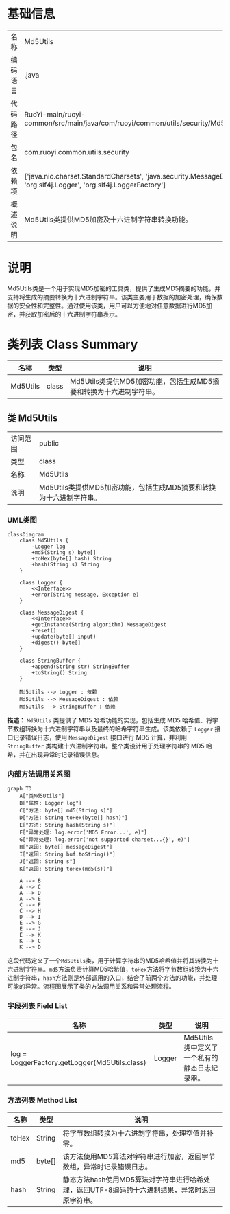 # 基础信息

|      |      |
|------|------|
| 名称 | Md5Utils |
| 编码语言 | .java |
| 代码路径 | RuoYi-main/ruoyi-common/src/main/java/com/ruoyi/common/utils/security/Md5Utils.java |
| 包名 | com.ruoyi.common.utils.security |
| 依赖项 | ['java.nio.charset.StandardCharsets', 'java.security.MessageDigest', 'org.slf4j.Logger', 'org.slf4j.LoggerFactory'] |
| 概述说明 | Md5Utils类提供MD5加密及十六进制字符串转换功能。 |

# 说明

Md5Utils类是一个用于实现MD5加密的工具类，提供了生成MD5摘要的功能，并支持将生成的摘要转换为十六进制字符串。该类主要用于数据的加密处理，确保数据的安全性和完整性。通过使用该类，用户可以方便地对任意数据进行MD5加密，并获取加密后的十六进制字符串表示。

# 类列表 Class Summary

| 名称   | 类型  | 说明 |
|-------|------|-------------|
| Md5Utils | class | Md5Utils类提供MD5加密功能，包括生成MD5摘要和转换为十六进制字符串。 |



## 类 Md5Utils

|      |      |
|------|------|
| 访问范围 | public |
| 类型 | class |
| 名称 | Md5Utils |
| 说明 | Md5Utils类提供MD5加密功能，包括生成MD5摘要和转换为十六进制字符串。 |


### UML类图

```mermaid
classDiagram
    class Md5Utils {
        -Logger log
        +md5(String s) byte[]
        +toHex(byte[] hash) String
        +hash(String s) String
    }

    class Logger {
        <<Interface>>
        +error(String message, Exception e)
    }

    class MessageDigest {
        <<Interface>>
        +getInstance(String algorithm) MessageDigest
        +reset()
        +update(byte[] input)
        +digest() byte[]
    }

    class StringBuffer {
        +append(String str) StringBuffer
        +toString() String
    }

    Md5Utils --> Logger : 依赖
    Md5Utils --> MessageDigest : 依赖
    Md5Utils --> StringBuffer : 依赖
```

**描述：**
`Md5Utils` 类提供了 MD5 哈希功能的实现，包括生成 MD5 哈希值、将字节数组转换为十六进制字符串以及最终的哈希字符串生成。该类依赖于 `Logger` 接口记录错误日志，使用 `MessageDigest` 接口进行 MD5 计算，并利用 `StringBuffer` 类构建十六进制字符串。整个类设计用于处理字符串的 MD5 哈希，并在出现异常时记录错误信息。


### 内部方法调用关系图

```mermaid
graph TD
    A["类Md5Utils"]
    B["属性: Logger log"]
    C["方法: byte[] md5(String s)"]
    D["方法: String toHex(byte[] hash)"]
    E["方法: String hash(String s)"]
    F["异常处理: log.error('MD5 Error...', e)"]
    G["异常处理: log.error('not supported charset...{}', e)"]
    H["返回: byte[] messageDigest"]
    I["返回: String buf.toString()"]
    J["返回: String s"]
    K["返回: String toHex(md5(s))"]

    A --> B
    A --> C
    A --> D
    A --> E
    C --> F
    C --> H
    D --> I
    E --> G
    E --> J
    E --> K
    K --> C
    K --> D
```

这段代码定义了一个`Md5Utils`类，用于计算字符串的MD5哈希值并将其转换为十六进制字符串。`md5`方法负责计算MD5哈希值，`toHex`方法将字节数组转换为十六进制字符串，`hash`方法则是外部调用的入口，结合了前两个方法的功能，并处理可能的异常。流程图展示了类的方法调用关系和异常处理流程。

### 字段列表 Field List

| 名称  | 类型  | 说明 |
|-------|-------|------|
| log = LoggerFactory.getLogger(Md5Utils.class) | Logger | Md5Utils类中定义了一个私有的静态日志记录器。 |

### 方法列表 Method List

| 名称  | 类型  | 说明 |
|-------|-------|------|
| toHex | String | 将字节数组转换为十六进制字符串，处理空值并补零。 |
| md5 | byte[] | 该方法使用MD5算法对字符串进行加密，返回字节数组，异常时记录错误日志。 |
| hash | String | 静态方法hash使用MD5算法对字符串进行哈希处理，返回UTF-8编码的十六进制结果，异常时返回原字符串。 |




